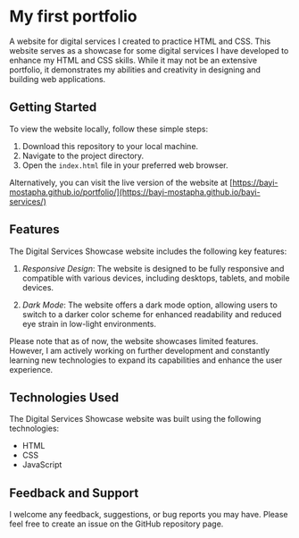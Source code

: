 # My first portfolio
A website for digital services I created to practice HTML and CSS.
This website serves as a showcase for some digital services I have developed to enhance my HTML and CSS skills. While it may not be an extensive portfolio, it demonstrates my abilities and creativity in designing and building web applications.

## Getting Started

To view the website locally, follow these simple steps:

1. Download this repository to your local machine.
2. Navigate to the project directory.
3. Open the `index.html` file in your preferred web browser.

Alternatively, you can visit the live version of the website at [https://bayi-mostapha.github.io/portfolio/](https://bayi-mostapha.github.io/bayi-services/)

## Features

The Digital Services Showcase website includes the following key features:

1. *Responsive Design*: The website is designed to be fully responsive and compatible with various devices, including desktops, tablets, and mobile devices.

2. *Dark Mode*: The website offers a dark mode option, allowing users to switch to a darker color scheme for enhanced readability and reduced eye strain in low-light environments.

Please note that as of now, the website showcases limited features. However, I am actively working on further development and constantly learning new technologies to expand its capabilities and enhance the user experience.

## Technologies Used

The Digital Services Showcase website was built using the following technologies:

- HTML
- CSS
- JavaScript

## Feedback and Support

I welcome any feedback, suggestions, or bug reports you may have. Please feel free to create an issue on the GitHub repository page.
